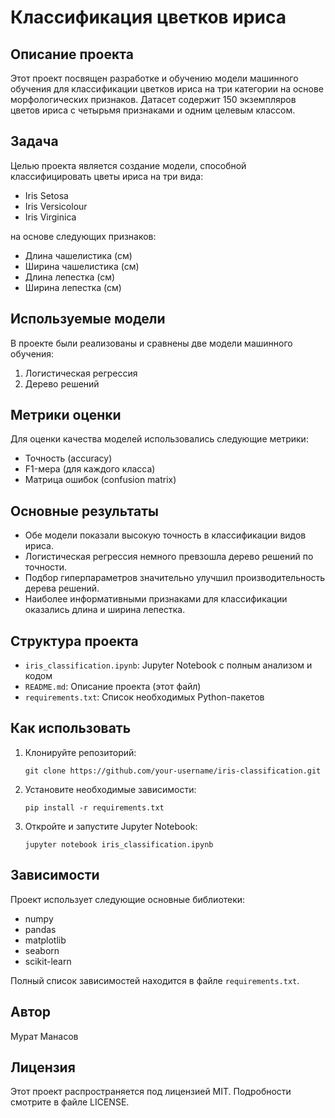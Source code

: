 # Классификация цветков ириса

## Описание проекта

Этот проект посвящен разработке и обучению модели машинного обучения для классификации цветков ириса на три категории на основе морфологических признаков. Датасет содержит 150 экземпляров цветов ириса с четырьмя признаками и одним целевым классом.

## Задача

Целью проекта является создание модели, способной классифицировать цветы ириса на три вида:
- Iris Setosa
- Iris Versicolour
- Iris Virginica

на основе следующих признаков:
- Длина чашелистика (см)
- Ширина чашелистика (см)
- Длина лепестка (см)
- Ширина лепестка (см)

## Используемые модели

В проекте были реализованы и сравнены две модели машинного обучения:
1. Логистическая регрессия
2. Дерево решений

## Метрики оценки

Для оценки качества моделей использовались следующие метрики:
- Точность (accuracy)
- F1-мера (для каждого класса)
- Матрица ошибок (confusion matrix)

## Основные результаты

- Обе модели показали высокую точность в классификации видов ириса.
- Логистическая регрессия немного превзошла дерево решений по точности.
- Подбор гиперпараметров значительно улучшил производительность дерева решений.
- Наиболее информативными признаками для классификации оказались длина и ширина лепестка.

## Структура проекта

- `iris_classification.ipynb`: Jupyter Notebook с полным анализом и кодом
- `README.md`: Описание проекта (этот файл)
- `requirements.txt`: Список необходимых Python-пакетов

## Как использовать

1. Клонируйте репозиторий:
   ```
   git clone https://github.com/your-username/iris-classification.git
   ```
2. Установите необходимые зависимости:
   ```
   pip install -r requirements.txt
   ```
3. Откройте и запустите Jupyter Notebook:
   ```
   jupyter notebook iris_classification.ipynb
   ```

## Зависимости

Проект использует следующие основные библиотеки:
- numpy
- pandas
- matplotlib
- seaborn
- scikit-learn

Полный список зависимостей находится в файле `requirements.txt`.

## Автор

Мурат Манасов

## Лицензия

Этот проект распространяется под лицензией MIT. Подробности смотрите в файле LICENSE.
